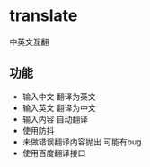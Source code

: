 # translate
 中英文互翻

## 功能
- 输入中文 翻译为英文
- 输入英文 翻译为中文
- 输入内容 自动翻译
- 使用防抖
- 未做错误翻译内容抛出 可能有bug
- 使用百度翻译接口